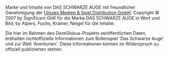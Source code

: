 Marke und Inhalte von DAS SCHWARZE AUGE mit freundlicher Genehmigung der [Ulisses Medien & Spiel Distribution GmbH](http://www.ulisses-spiele.de/). Copyright © 2007 by Significant GbR für die Marke DAS SCHWARZE AUGE in Wort und Bild, by Alpers, Fuchs, Kramer, Neigel für die Inhalte.

Die hier im Rahmen des DereGlobus-Projekts veröffentlichen Daten, enthalten nichtoffizielle Informationen zum Rollenspiel 'Das Schwarze Auge' und zur Welt 'Aventurien'. Diese Informationen können im Widerspruch zu offiziell publizierten stehen.